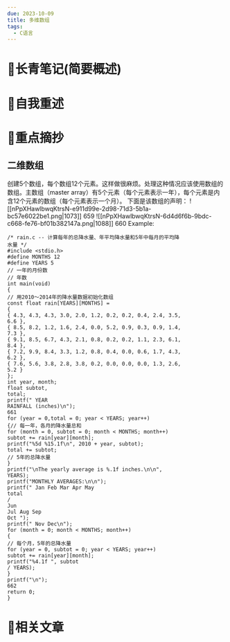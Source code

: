 ```yaml
---
due: 2023-10-09
title: 多维数组
tags:
  - C语言
---
```

# 📖长青笔记(简要概述)



# 📘自我重述




# 🍎重点摘抄
## 二维数组
创建5个数组，每个数组12个元素。这样做很麻烦。处理这种情况应该使用数组的数组。主数组（master array）有5个元素（每个元素表示一年），每个元素是内含12个元素的数组（每个元素表示一个月）。
下面是该数组的声明：
![[nPpXHawlbwqKtrsN-e911d99e-2d98-71d3-5b1a-bc57e6022be1.png|1073]]
659
![[nPpXHawlbwqKtrsN-6d4d6f6b-9bdc-c668-fe76-bf01b382147a.png|1088]]
660
Example:
```
/* rain.c -- 计算每年的总降水量、年平均降水量和5年中每月的平均降
水量 */
#include <stdio.h>
#define MONTHS 12
#define YEARS 5
// 一年的月份数
// 年数
int main(void)
{
// 用2010～2014年的降水量数据初始化数组
const float rain[YEARS][MONTHS] =
{
{ 4.3, 4.3, 4.3, 3.0, 2.0, 1.2, 0.2, 0.2, 0.4, 2.4, 3.5,
6.6 },
{ 8.5, 8.2, 1.2, 1.6, 2.4, 0.0, 5.2, 0.9, 0.3, 0.9, 1.4,
7.3 },
{ 9.1, 8.5, 6.7, 4.3, 2.1, 0.8, 0.2, 0.2, 1.1, 2.3, 6.1,
8.4 },
{ 7.2, 9.9, 8.4, 3.3, 1.2, 0.8, 0.4, 0.0, 0.6, 1.7, 4.3,
6.2 },
{ 7.6, 5.6, 3.8, 2.8, 3.8, 0.2, 0.0, 0.0, 0.0, 1.3, 2.6,
5.2 }
};
int year, month;
float subtot,
total;
printf(" YEAR
RAINFALL (inches)\n");
661
for (year = 0,total = 0; year < YEARS; year++)
{// 每一年，各月的降水量总和
for (month = 0, subtot = 0; month < MONTHS; month++)
subtot += rain[year][month];
printf("%5d %15.1f\n", 2010 + year, subtot);
total += subtot;
// 5年的总降水量
}
printf("\nThe yearly average is %.1f inches.\n\n",
YEARS);
printf("MONTHLY AVERAGES:\n\n");
printf(" Jan Feb Mar Apr May
total
/
Jun
Jul Aug Sep
Oct ");
printf(" Nov Dec\n");
for (month = 0; month < MONTHS; month++)
{
// 每个月，5年的总降水量
for (year = 0, subtot = 0; year < YEARS; year++)
subtot += rain[year][month];
printf("%4.1f ", subtot
/ YEARS);
}
printf("\n");
662
return 0;
}
```





# 📒相关文章



